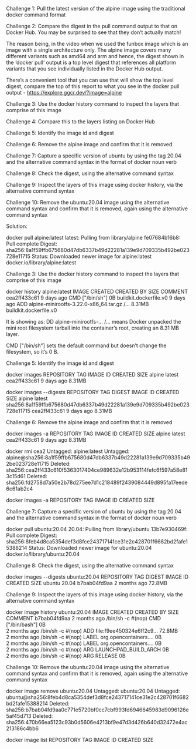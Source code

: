 Challenge 1: Pull the latest version of the alpine image using the traditional docker command format

Challenge 2: Compare the digest in the pull command output to that on Docker Hub. You may be surprised to see that they don’t actually match!

The reason being, in the video when we used the funbox image which is an image with a single architecture only. The alpine image covers many different variants such as amd64 and arm and hence, the digest shown in the ‘docker pull’ output is a top level digest that references all platform variants that you see individually listed in the Docker Hub output.

There’s a convenient tool that you can use that will show the top level digest, compare the top of this report to what you see in the docker pull output - https://explore.ggcr.dev/?image=alpine

Challenge 3: Use the docker history command to inspect the layers that comprise of this image

Challenge 4: Compare this to the layers listing on Docker Hub

Challenge 5: Identify the image id and digest

Challenge 6: Remove the alpine image and confirm that it is removed

Challenge 7: Capture a specific version of ubuntu by using the tag 20.04 and the alternative command syntax in the format of docker noun verb

Challenge 8: Check the digest, using the alternative command syntax

Challenge 9: Inspect the layers of this image using docker history, via the alternative command syntax

Challenge 10: Remove the ubuntu:20.04 image using the alternative command syntax and confirm that it is removed, again using the alternative command syntax

Solution:

docker pull alpine:latest
latest: Pulling from library/alpine
fe07684b16b8: Pull complete 
Digest: sha256:8a1f59ffb675680d47db6337b49d22281a139e9d709335b492be023728e11715
Status: Downloaded newer image for alpine:latest
docker.io/library/alpine:latest

Challenge 3: Use the docker history command to inspect the layers that comprise of this image

docker history alpine:latest
IMAGE          CREATED      CREATED BY                                      SIZE      COMMENT
cea2ff433c61   9 days ago   CMD ["/bin/sh"]                                 0B        buildkit.dockerfile.v0
<missing>      9 days ago   ADD alpine-minirootfs-3.22.0-x86_64.tar.gz /…   8.31MB    buildkit.dockerfile.v0

It is showing as:
DD alpine-minirootfs-… /… means Docker unpacked the mini root filesystem tarball into the container’s root, creating an 8.31 MB layer.

CMD ["/bin/sh"] sets the default command but doesn’t change the filesystem, so it’s 0 B. 

Challenge 5: Identify the image id and digest

docker images
REPOSITORY   TAG       IMAGE ID       CREATED      SIZE
alpine       latest    cea2ff433c61   9 days ago   8.31MB

docker images --digests
REPOSITORY   TAG       DIGEST                                                                    IMAGE ID       CREATED      SIZE
alpine       latest    sha256:8a1f59ffb675680d47db6337b49d22281a139e9d709335b492be023728e11715   cea2ff433c61   9 days ago   8.31MB

Challenge 6: Remove the alpine image and confirm that it is removed

docker images -a
REPOSITORY   TAG       IMAGE ID       CREATED      SIZE
alpine       latest    cea2ff433c61   9 days ago   8.31MB

docker rmi cea2
Untagged: alpine:latest
Untagged: alpine@sha256:8a1f59ffb675680d47db6337b49d22281a139e9d709335b492be023728e11715
Deleted: sha256:cea2ff433c610f5363017404ce989632e12b953114fefc6f597a58e813c15d61
Deleted: sha256:fd2758d7a50e2b78d275ee7d1c218489f2439084449d895fa17eede6c61ab2c4

docker images -a
REPOSITORY   TAG       IMAGE ID   CREATED   SIZE

Challenge 7: Capture a specific version of ubuntu by using the tag 20.04 and the alternative command syntax in the format of docker noun verb

docker pull ubuntu:20.04
20.04: Pulling from library/ubuntu
13b7e930469f: Pull complete 
Digest: sha256:8feb4d8ca5354def3d8fce243717141ce31e2c428701f6682bd2fafe15388214
Status: Downloaded newer image for ubuntu:20.04
docker.io/library/ubuntu:20.04

Challenge 8: Check the digest, using the alternative command syntax

docker images --digests ubuntu:20.04
REPOSITORY   TAG       DIGEST    IMAGE ID       CREATED        SIZE
ubuntu       20.04     <none>    b7bab04fd9aa   2 months ago   72.8MB

Challenge 9: Inspect the layers of this image using docker history, via the alternative command syntax

docker image history ubuntu:20.04
IMAGE          CREATED        CREATED BY                                      SIZE      COMMENT
b7bab04fd9aa   2 months ago   /bin/sh -c #(nop)  CMD ["/bin/bash"]            0B        
<missing>      2 months ago   /bin/sh -c #(nop) ADD file:f9ee450324e6ff2c9…   72.8MB    
<missing>      2 months ago   /bin/sh -c #(nop)  LABEL org.opencontainers.…   0B        
<missing>      2 months ago   /bin/sh -c #(nop)  LABEL org.opencontainers.…   0B        
<missing>      2 months ago   /bin/sh -c #(nop)  ARG LAUNCHPAD_BUILD_ARCH     0B        
<missing>      2 months ago   /bin/sh -c #(nop)  ARG RELEASE                  0B        

Challenge 10: Remove the ubuntu:20.04 image using the alternative command syntax and confirm that it is removed, again using the alternative command syntax

 docker image remove ubuntu:20.04
Untagged: ubuntu:20.04
Untagged: ubuntu@sha256:8feb4d8ca5354def3d8fce243717141ce31e2c428701f6682bd2fafe15388214
Deleted: sha256:b7bab04fd9aa0c771e5720bf0cc7cbf993fd6946645983d9096126e5af45d713
Deleted: sha256:470b66ea5123c93b0d5606e4213bf9e47d3d426b640d32472e4ac213186c4bb6

docker image list
REPOSITORY   TAG       IMAGE ID   CREATED   SIZE